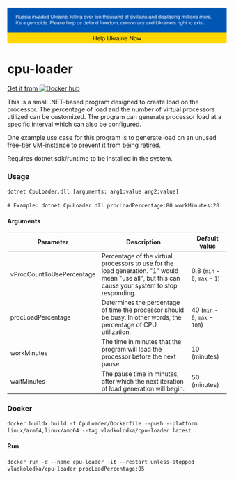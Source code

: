 ﻿<a href="#"><img src="https://raw.githubusercontent.com/vshymanskyy/StandWithUkraine/main/banner2-no-action.svg" /></a>

# cpu-loader

[Get it from ![Docker](https://img.shields.io/badge/docker-%230db7ed.svg?style=for-the-badge&logo=docker&logoColor=white) hub](https://hub.docker.com/r/vladkolodka/cpu-loader)

This is a small .NET-based program designed to create load on the processor. The percentage of load and the number of virtual processors utilized can be customized. The program can generate processor load at a specific interval which can also be configured.

One example use case for this program is to generate load on an unused free-tier VM-instance to prevent it from being retired. 

Requires dotnet sdk/runtime to be installed in the system. 

### Usage
```shell
dotnet CpuLoader.dll [arguments: arg1:value arg2:value]

# Example: dotnet CpuLoader.dll procLoadPercentage:80 workMinutes:20
```
#### Arguments

| Parameter                 | Description                                                                                                                                       | Default value                   |
|---------------------------|---------------------------------------------------------------------------------------------------------------------------------------------------|---------------------------------|
| vProcCountToUsePercentage | Percentage of the virtual processors to use for the load generation. "1" would mean "use all", but this can cause your system to stop responding. | 0.8 (`min` - `0`, `max` - `1`)  |
| procLoadPercentage        | Determines the percentage of time the processor should be busy. In other words, the percentage of CPU utilization.                                | 40 (`min` - `0`, `max` - `100`) |
| workMinutes               | The time in minutes that the program will load the processor before the next pause.                                                               | 10 (minutes)                    |
| waitMinutes               | The pause time in minutes, after which the next iteration of load generation will begin.                                                          | 50 (minutes)                    |

### Docker

```shell
docker buildx build -f CpuLoader/Dockerfile --push --platform linux/arm64,linux/amd64 --tag vladkolodka/cpu-loader:latest .
```

#### Run
```shell
docker run -d --name cpu-loader -it --restart unless-stopped vladkolodka/cpu-loader procLoadPercentage:95
```